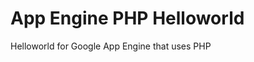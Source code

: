App Engine PHP Helloworld
=========================

Helloworld for Google App Engine that uses PHP

